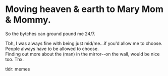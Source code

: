 # Moving heaven & earth to Mary Mom & Mommy.  
So the bytches can ground pound me 24/7.

Tbh, I was always fine with being just mid/me…if you'd allow me to choose. People always have to be allowed to choose.  
Finding out more about the (man) in the mirror--on the wall, would be nice too. Thx.

tldr: memes

